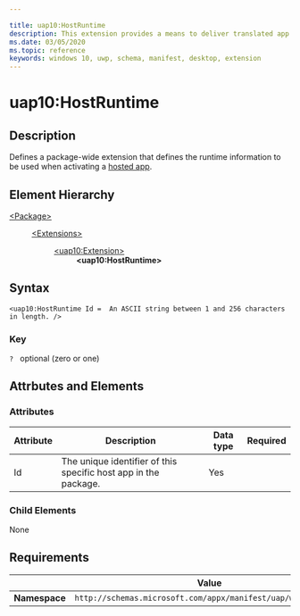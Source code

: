 ```yaml
---

title: uap10:HostRuntime
description: This extension provides a means to deliver translated app resources.
ms.date: 03/05/2020
ms.topic: reference
keywords: windows 10, uwp, schema, manifest, desktop, extension 
---
```


# uap10:HostRuntime

## Description
Defines a package-wide extension that defines the runtime information to be used when activating a [hosted app](/windows/uwp/launch-resume/hosted-app-packages).

## Element Hierarchy

<dl>
<dt><a href="element-package.md">&lt;Package&gt;</a></dt>
<dd>
<dl>
<dt><a href="element-extensions.md">&lt;Extensions&gt;</a></dt>
<dd>
<dl>
<dt><a href="element-uap10-extension.md">&lt;uap10:Extension&gt;</a></dt>
<dd><b>&lt;uap10:HostRuntime&gt;</b></dd>
</dl>
</dd>
</dl>
</dd>
</dl>

## Syntax
```syntax
<uap10:HostRuntime Id =  An ASCII string between 1 and 256 characters in length. />
```

### Key
`?`   optional (zero or one)

## Attrbutes and Elements

### Attributes
| Attribute | Description | Data type | Required |
|-----------|-------------|-----------|----------|
| Id |  The unique identifier of this specific host app in the package. | Yes |

### Child Elements
None

## Requirements

|   | Value |
|--|--|
| **Namespace** | `http://schemas.microsoft.com/appx/manifest/uap/windows10/10` |